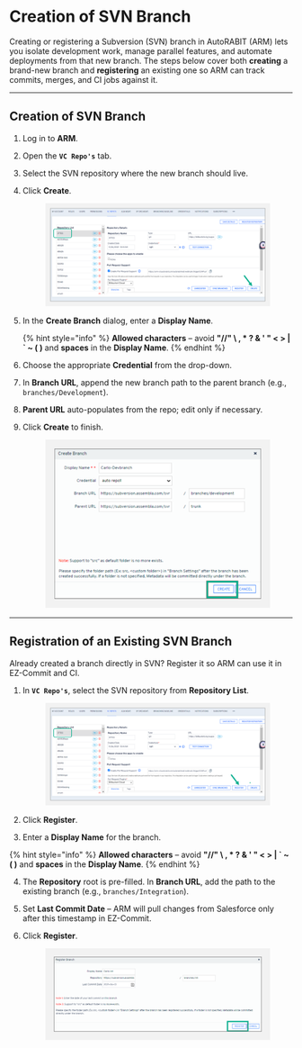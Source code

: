 # Creation of SVN Branch

Creating or registering a Subversion (SVN) branch in AutoRABIT (ARM) lets you isolate development work, manage parallel features, and automate deployments from that new branch. The steps below cover both **creating** a brand-new branch and **registering** an existing one so ARM can track commits, merges, and CI jobs against it.

***

## Creation of SVN Branch <a href="#creation-of-svn-branch" id="creation-of-svn-branch"></a>

1. Log in to **ARM**.
2. Open the **`VC Repo's`** tab.
3. Select the SVN repository where the new branch should live.
4.  Click **Create**.

    <figure><img src="../../../../../.gitbook/assets/image (692).png" alt="Create button in VC Repos tab"><figcaption></figcaption></figure>
5.  In the **Create Branch** dialog, enter a **Display Name**.

    {% hint style="info" %}
    **Allowed characters** – avoid **"//" \ , \* ? & ' " < > | \` \~ ( )** and **spaces** in the **Display Name**.
    {% endhint %}
6. Choose the appropriate **Credential** from the drop-down.
7. In **Branch URL**, append the new branch path to the parent branch (e.g., `branches/Development`).
8. **Parent URL** auto-populates from the repo; edit only if necessary.
9.  Click **Create** to finish.

    <figure><img src="../../../../../.gitbook/assets/image (693).png" alt="Create Branch form with Display Name, Branch URL, and Parent URL fields" width="563"><figcaption></figcaption></figure>

***

## Registration of an Existing SVN Branch <a href="#registration-of-an-existing-svn-branch" id="registration-of-an-existing-svn-branch"></a>

Already created a branch directly in SVN? Register it so ARM can use it in EZ-Commit and CI.

1.  In **`VC Repo's`**, select the SVN repository from **Repository List**.

    <figure><img src="../../../../../.gitbook/assets/image (694).png" alt="SVN Repository List in VC Repos tab"><figcaption></figcaption></figure>
2. Click **Register**.
3. Enter a **Display Name** for the branch.

{% hint style="info" %}
**Allowed characters** – avoid **"//" \ , \* ? & ' " < > | \` \~ ( )** and **spaces** in the **Display Name**.
{% endhint %}

4. The **Repository** root is pre-filled. In **Branch URL**, add the path to the existing branch (e.g., `branches/Integration`).
5. Set **Last Commit Date** – ARM will pull changes from Salesforce only after this timestamp in EZ-Commit.
6.  Click **Register**.

    <figure><img src="../../../../../.gitbook/assets/image (695).png" alt="Register Branch screen with Branch URL and Last Commit Date fields"><figcaption></figcaption></figure>
